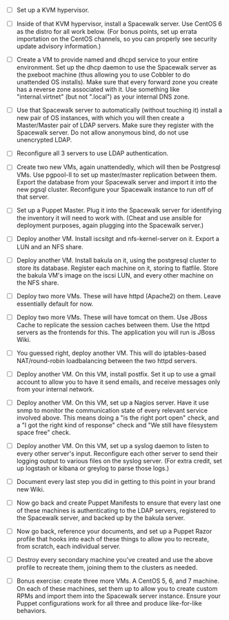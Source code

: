 - [ ] Set up a KVM hypervisor.

- [ ] Inside of that KVM hypervisor, install a Spacewalk server. Use CentOS 6 as the distro for all work below. (For bonus points, set up errata importation on the CentOS channels, so you can properly see security update advisory information.)

- [ ] Create a VM to provide named and dhcpd service to your entire environment. Set up the dhcp daemon to use the Spacewalk server as the pxeboot machine (thus allowing you to use Cobbler to do unattended OS installs). Make sure that every forward zone you create has a reverse zone associated with it. Use something like "internal.virtnet" (but not ".local") as your internal DNS zone.

- [ ] Use that Spacewalk server to automatically (without touching it) install a new pair of OS instances, with which you will then create a Master/Master pair of LDAP servers. Make sure they register with the Spacewalk server. Do not allow anonymous bind, do not use unencrypted LDAP.

- [ ] Reconfigure all 3 servers to use LDAP authentication.

- [ ] Create two new VMs, again unattendedly, which will then be Postgresql VMs. Use pgpool-II to set up master/master replication between them. Export the database from your Spacewalk server and import it into the new pgsql cluster. Reconfigure your Spacewalk instance to run off of that server.

- [ ] Set up a Puppet Master. Plug it into the Spacewalk server for identifying the inventory it will need to work with. (Cheat and use ansible for deployment purposes, again plugging into the Spacewalk server.)

- [ ] Deploy another VM. Install iscsitgt and nfs-kernel-server on it. Export a LUN and an NFS share.

- [ ] Deploy another VM. Install bakula on it, using the postgresql cluster to store its database. Register each machine on it, storing to flatfile. Store the bakula VM's image on the iscsi LUN, and every other machine on the NFS share.

- [ ] Deploy two more VMs. These will have httpd (Apache2) on them. Leave essentially default for now.

- [ ] Deploy two more VMs. These will have tomcat on them. Use JBoss Cache to replicate the session caches between them. Use the httpd servers as the frontends for this. The application you will run is JBoss Wiki.

- [ ] You guessed right, deploy another VM. This will do iptables-based NAT/round-robin loadbalancing between the two httpd servers.

- [ ] Deploy another VM. On this VM, install postfix. Set it up to use a gmail account to allow you to have it send emails, and receive messages only from your internal network.

- [ ] Deploy another VM. On this VM, set up a Nagios server. Have it use snmp to monitor the communication state of every relevant service involved above. This means doing a "is the right port open" check, and a "I got the right kind of response" check and "We still have filesystem space free" check.

- [ ] Deploy another VM. On this VM, set up a syslog daemon to listen to every other server's input. Reconfigure each other server to send their logging output to various files on the syslog server. (For extra credit, set up logstash or kibana or greylog to parse those logs.)

- [ ] Document every last step you did in getting to this point in your brand new Wiki.

- [ ] Now go back and create Puppet Manifests to ensure that every last one of these machines is authenticating to the LDAP servers, registered to the Spacewalk server, and backed up by the bakula server.

- [ ] Now go back, reference your documents, and set up a Puppet Razor profile that hooks into each of these things to allow you to recreate, from scratch, each individual server.

- [ ] Destroy every secondary machine you've created and use the above profile to recreate them, joining them to the clusters as needed.

- [ ] Bonus exercise: create three more VMs. A CentOS 5, 6, and 7 machine. On each of these machines, set them up to allow you to create custom RPMs and import them into the Spacewalk server instance. Ensure your Puppet configurations work for all three and produce like-for-like behaviors.

